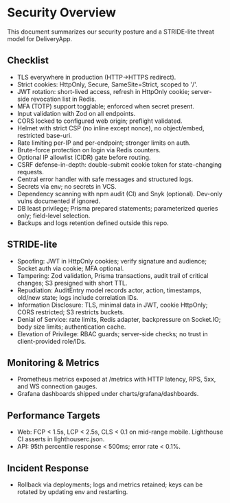 # Security Overview

This document summarizes our security posture and a STRIDE-lite threat model for DeliveryApp.

## Checklist
- TLS everywhere in production (HTTP->HTTPS redirect).
- Strict cookies: HttpOnly, Secure, SameSite=Strict, scoped to '/'.
- JWT rotation: short-lived access, refresh in HttpOnly cookie; server-side revocation list in Redis.
- MFA (TOTP) support togglable; enforced when secret present.
- Input validation with Zod on all endpoints.
- CORS locked to configured web origin; preflight validated.
- Helmet with strict CSP (no inline except nonce), no object/embed, restricted base-uri.
- Rate limiting per-IP and per-endpoint; stronger limits on auth.
- Brute-force protection on login via Redis counters.
- Optional IP allowlist (CIDR) gate before routing.
- CSRF defense-in-depth: double-submit cookie token for state-changing requests.
- Central error handler with safe messages and structured logs.
- Secrets via env; no secrets in VCS.
- Dependency scanning with npm audit (CI) and Snyk (optional). Dev-only vulns documented if ignored.
- DB least privilege; Prisma prepared statements; parameterized queries only; field-level selection.
- Backups and logs retention defined outside this repo.

## STRIDE-lite
- Spoofing: JWT in HttpOnly cookies; verify signature and audience; Socket auth via cookie; MFA optional.
- Tampering: Zod validation, Prisma transactions, audit trail of critical changes; S3 presigned with short TTL.
- Repudiation: AuditEntry model records actor, action, timestamps, old/new state; logs include correlation IDs.
- Information Disclosure: TLS, minimal data in JWT, cookie HttpOnly; CORS restricted; S3 restricts buckets.
- Denial of Service: rate limits, Redis adapter, backpressure on Socket.IO; body size limits; authentication cache.
- Elevation of Privilege: RBAC guards; server-side checks; no trust in client-provided role/IDs.

## Monitoring & Metrics
- Prometheus metrics exposed at /metrics with HTTP latency, RPS, 5xx, and WS connection gauges.
- Grafana dashboards shipped under charts/grafana/dashboards.

## Performance Targets
- Web: FCP < 1.5s, LCP < 2.5s, CLS < 0.1 on mid-range mobile. Lighthouse CI asserts in lighthouserc.json.
- API: 95th percentile response < 500ms; error rate < 0.1%.

## Incident Response
- Rollback via deployments; logs and metrics retained; keys can be rotated by updating env and restarting.

